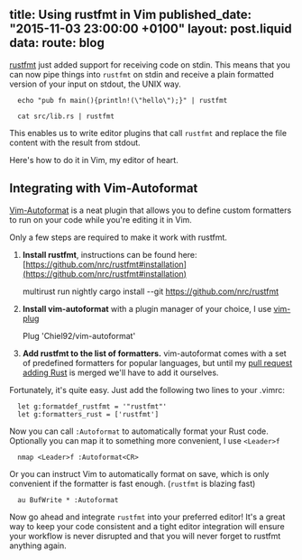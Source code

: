 title: Using rustfmt in Vim
published_date: "2015-11-03 23:00:00 +0100"
layout: post.liquid
data:
  route: blog
---
[rustfmt](https://github.com/nrc/rustfmt) just added support for receiving code on stdin. This means that you can now pipe things into `rustfmt` on stdin and receive a plain formatted version of your input on stdout, the UNIX way.

      echo "pub fn main(){println!(\"hello\");}" | rustfmt

      cat src/lib.rs | rustfmt

This enables us to write editor plugins that call `rustfmt` and replace the file content with the result from stdout.

Here's how to do it in Vim, my editor of heart.

## Integrating with Vim-Autoformat

[Vim-Autoformat](https://github.com/Chiel92/vim-autoformat) is a neat plugin that allows you to define custom formatters to run on your code while you're editing it in Vim.

Only a few steps are required to make it work with rustfmt.

1. __Install rustfmt__, instructions can be found here: [https://github.com/nrc/rustfmt#installation](https://github.com/nrc/rustfmt#installation)

      multirust run nightly cargo install --git https://github.com/nrc/rustfmt

2. __Install vim-autoformat__ with a plugin manager of your choice, I use [vim-plug](https://github.com/junegunn/vim-plug)

      Plug 'Chiel92/vim-autoformat'

3. __Add rustfmt to the list of formatters.__ vim-autoformat comes with a set of predefined formatters for popular languages, but until my [pull request adding Rust](https://github.com/Chiel92/vim-autoformat/pull/87) is merged we'll have to add it ourselves.

Fortunately, it's quite easy. Just add the following two lines to your .vimrc:

      let g:formatdef_rustfmt = '"rustfmt"'
      let g:formatters_rust = ['rustfmt']

Now you can call `:Autoformat` to automatically format your Rust code. Optionally you can map it to something more convenient, I use `<Leader>f`

      nmap <Leader>f :Autoformat<CR>

Or you can instruct Vim to automatically format on save, which is only convenient if the formatter is fast enough. (`rustfmt` is blazing fast)

      au BufWrite * :Autoformat

Now go ahead and integrate `rustfmt` into your preferred editor! It's a great way to keep your code consistent and a tight editor integration will ensure your workflow is never disrupted and that you will never forget to rustfmt anything again.

